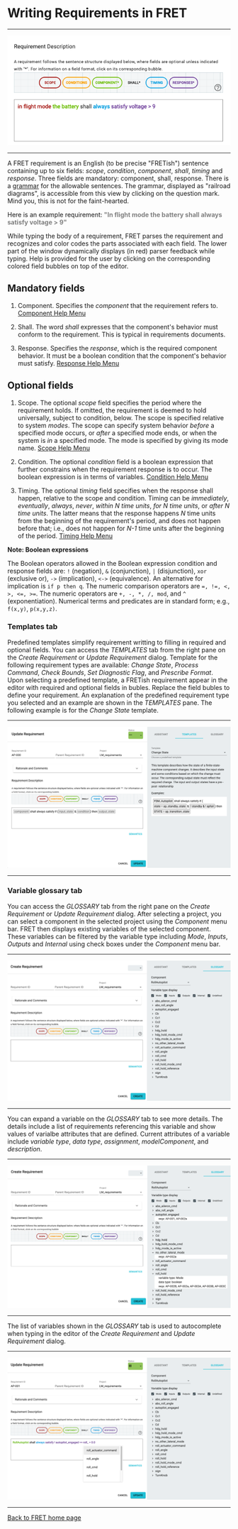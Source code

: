 # Writing Requirements in FRET

***

<img src="../screen_shots/WriteRequirement.png">

***

A FRET requirement is an English (to be precise "FRETish") sentence containing up to six fields: *scope*, *condition*, *component*, *shall*, *timing* and *response*. Three fields are mandatory: component, shall, response. There is a [grammar](../fretishGrammar/index.html ':include width=100% height=800px') for the allowable sentences. The grammar, displayed as "railroad diagrams", is accessible from this view by clicking on the question mark. Mind you, this is not for the faint-hearted.

Here is an example requirement:
<span style="color:gray">**"In flight mode the battery shall always satisfy voltage > 9"** </span>

While typing the body of a requirement, FRET parses the requirement and recognizes and color codes the parts associated with each field. The lower part of the window dynamically displays (in red) parser feedback while typing. Help is provided for the user by clicking on the corresponding colored field bubbles on top of the editor.

## Mandatory fields

1. Component. Specifies the *component* that the requirement refers to. [Component Help Menu](./examples/component.md)

2. Shall. The word *shall* expresses that the component's behavior must conform to the requirement. This is typical in requirements documents.

3. Response. Specifies the *response*, which is the required component behavior. It must be a boolean condition that the component's behavior must satisfy. [Response Help Menu](./examples/response.md)

## Optional fields

1. Scope. The optional *scope* field specifies the period where the requirement holds. If omitted, the requirement is deemed to hold universally, subject to condition, below. The scope is specified relative to system *modes*. The scope can specify system behavior *before* a specified mode occurs, or *after* a specified mode ends, or when the system is *in* a specified mode. The mode is specified by giving its mode name. [Scope Help Menu](./examples/scope.md)

2. Condition. The optional *condition* field is a boolean expression that further constrains when the requirement response is to occur.  The boolean expression is in terms of variables. [Condition Help Menu](./examples/condition.md)

3. Timing. The optional *timing* field specifies when the response shall happen, relative to the scope and condition.  Timing can be *immediately*, *eventually*, *always*, *never*, *within N time units*,  *for N time units*, or *after N time units*. The latter means that the response happens _N_ time units from the beginning of the requirement's period, and does not happen before that; i.e., does not happen for *N-1* time units after the beginning of the period. [Timing Help Menu](./examples/timing.md)

**Note: Boolean expressions**

The Boolean operators allowed in the Boolean expression condition and response fields are: `!` (negation), `&` (conjunction), `|` (disjunction), `xor` (exclusive or),  `->` (implication), `<->` (equivalence). An alternative for implication is `if p then q`. The numeric comparison operators are `=, !=, <, >, <=, >=`. The numeric operators are `+, -, *, /, mod`, and `^` (exponentiation). Numerical terms and predicates are in standard form; e.g., `f(x,y)`,  `p(x,y,z)`.

### Templates tab

Predefined templates simplify requirement writting to filling in required and optional fields.  You can access the *TEMPLATES* tab from the right pane on the *Create Requirement* or *Update Requirement* dialog.  Template for the following requirement types are available: *Change State*, *Process Command*, *Check Bounds*, *Set Diagnostic Flag*, and *Prescribe Format*.  Upon selecting a predefined template, a FRETish requirement appear in the editor with required and optional fields in bubles.  Replace the field bubles to define your requirement. An explanation of the predefined requirement type you selected and an example are shown in the *TEMPLATES* pane.  The following example is for the *Change State* template.

***

<img src="../screen_shots/change_state_template.png">

***

### Variable glossary tab

You can access the *GLOSSARY* tab from the right pane on the *Create Requirement* or *Update Requirement* dialog.  After selecting a project, you can select a component in the selected project using the *Component* menu bar.  FRET then displays existing variables of the selected component.  These variables can be filtered by the variable type including *Mode*, *Inputs*, *Outputs* and *Internal* using check boxes under the *Component* menu bar.  

***

<img src="../screen_shots/dictionaryVariables.png">

***

You can expand a variable on the *GLOSSARY* tab to see more details.  The details include a list of requirements referencing this variable and show values of varialbe attributes that are defined.  Current attributes of a variable include *variable type*, *data type*, *assignment*, *modelComponent*, and *description*.

***

<img src="../screen_shots/dictionaryExtendedVariable.png">

***

The list of variables shown in the *GLOSSARY* tab is used to autocomplete when typing in the editor of the  *Create Requirement* and *Update Requirement* dialog.

***

<img src="../screen_shots/autocomplete.png">

***




[Back to FRET home page](../userManual.md)
